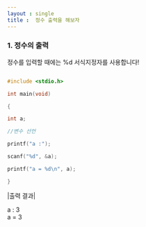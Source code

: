 ```yaml
---
layout : single
title :  정수 출력을 해보자
---
```


### 1. 정수의 출력

정수를 입력할 때에는 %d 서식지정자를 사용합니다!

~~~c

#include <stdio.h>   

int main(void)  

{

int a;  

//변수 선언  

printf("a :");  

scanf("%d", &a);  

printf("a = %d\n", a);  

}
~~~

|출력 결과|

a : 3  
a = 3
